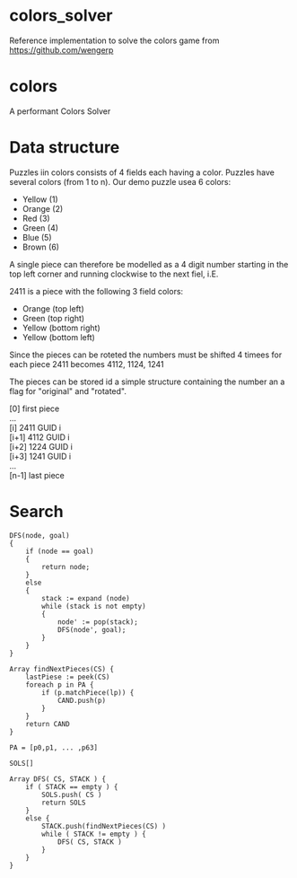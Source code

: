 # colors_solver
Reference implementation to solve the colors game from https://github.com/wengerp

# colors
A performant Colors Solver

# Data structure
Puzzles iin colors consists of 4 fields each having a color. Puzzles have several colors (from 1 to n). Our demo puzzle usea 6 colors:
- Yellow (1)
- Orange (2)
- Red (3)
- Green (4)
- Blue (5)
- Brown (6)

A single piece can therefore be modelled as a 4 digit number starting in the top left corner and running clockwise to the next fiel, i.E.

2411 is a piece with the following 3 field colors: 
- Orange (top left)
- Green (top right)
- Yellow (bottom right)
- Yellow (bottom left)

Since the pieces can be roteted the numbers must be shifted 4 timees for each piece
2411 becomes 4112, 1124, 1241 

The pieces can be stored id a simple structure containing the number an a flag for "original" and "rotated".

[0] first piece  
...  
[i] 2411 GUID i  
[i+1] 4112 GUID i  
[i+2] 1224 GUID i  
[i+3] 1241 GUID i  
...  
[n-1] last piece  

# Search
```
DFS(node, goal)  
{  
    if (node == goal)  
    {  
        return node;  
    }  
    else  
    {  
        stack := expand (node)  
        while (stack is not empty)  
        {  
            node' := pop(stack);  
            DFS(node', goal);  
        }  
    }  
}  
```
```
Array findNextPieces(CS) {
    lastPiese := peek(CS)
    foreach p in PA {
        if (p.matchPiece(lp)) {
            CAND.push(p)
        }
    }
    return CAND
}

PA = [p0,p1, ... ,p63]

SOLS[]

Array DFS( CS, STACK ) {
    if ( STACK == empty ) {
        SOLS.push( CS )
        return SOLS
    }
    else { 
        STACK.push(findNextPieces(CS) )
        while ( STACK != empty ) {
            DFS( CS, STACK )
        }
    }
}
```
